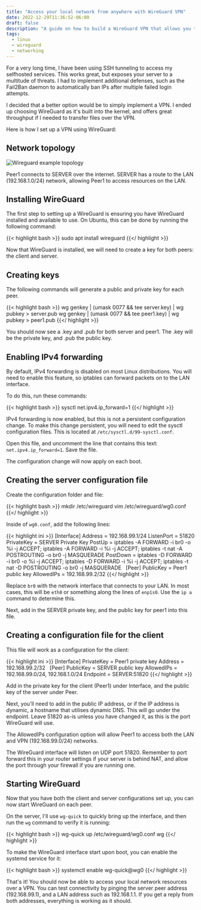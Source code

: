 ```yaml
---
title: "Access your local network from anywhere with WireGuard VPN"
date: 2022-12-29T11:36:52-06:00
draft: false
description: "A guide on how to build a WireGuard VPN that allows you to access local network resources from anywhere"
tags:
  - linux
  - wireguard
  - networking
---
```


For a very long time, I have been using SSH tunneling to access my selfhosted
services. This works great, but exposes your server to a multitude of threats.
I had to implement additional defenses, such as the Fail2Ban daemon to
automatically ban IPs after multiple failed login attempts.

I decided that a better option would be to simply implement a VPN. I ended up
choosing WireGuard as it's built into the kernel, and offers great throughput
if I needed to transfer files over the VPN.

Here is how I set up a VPN using WireGuard:

## Network topology

![Wireguard example topology](/img/wireguard_example.svg)

Peer1 connects to SERVER over the internet. SERVER has a route to the LAN
(192.168.1.0/24) network, allowing Peer1 to access resources on the LAN.

## Installing WireGuard

The first step to setting up a WireGuard is ensuring you have WireGuard
installed and available to use. On Ubuntu, this can be done by running the
following command:

{{< highlight bash >}}
sudo apt install wireguard
{{</ highlight >}}


Now that WireGuard is installed, we will need to create a key for both peers:
the client and server.

## Creating keys

The following commands will generate a public and private key for each peer.

{{< highlight bash >}}
wg genkey | (umask 0077 && tee server.key) | wg pubkey > server.pub
wg genkey | (umask 0077 && tee peer1.key) | wg pubkey > peer1.pub
{{</ highlight >}}

You should now see a .key and .pub for both server and peer1. The .key will be
the private key, and .pub the public key. 

## Enabling IPv4 forwarding

By default, IPv4 forwarding is disabled on most Linux distributions. You will
need to enable this feature, so iptables can forward packets on to the LAN
interface.

To do this, run these commands:

{{< highlight bash >}}
sysctl net.ipv4.ip_forward=1
{{</ highlight >}}

IPv4 forwarding is now enabled, but this is not a persistent configuration
change. To make this change persistent, you will need to edit the sysctl
configuration files. This is located at `/etc/sysctl.d/99-sysctl.conf`.

Open this file, and uncomment the line that contains this text:
`net.ipv4.ip_forward=1`. Save the file. 

The configuration change will now apply on each boot.

## Creating the server configuration file

Create the configuration folder and file:

{{< highlight bash >}}
mkdir /etc/wireguard
vim /etc/wireguard/wg0.conf
{{</ highlight >}}

Inside of `wg0.conf`, add the following lines:

{{< highlight ini >}}
[Interface]
Address = 192.168.99.1/24
ListenPort = 51820
PrivateKey = SERVER Private Key
PostUp = iptables -A FORWARD -i br0 -o %i -j ACCEPT; iptables -A FORWARD -i %i -j ACCEPT; iptables -t nat -A POSTROUTING -o br0 -j MASQUERADE
PostDown = iptables -D FORWARD -i br0 -o %i -j ACCEPT; iptables -D FORWARD -i %i -j ACCEPT; iptables -t nat -D POSTROUTING -o br0 -j MASQUERADE
 
[Peer]
PublicKey = Peer1 public key
AllowedIPs = 192.168.99.2/32
{{</ highlight >}}

Replace `br0` with the network interface that connects to your LAN. In most
cases, this will be `eth0` or something along the lines of `enp1s0`. Use the
`ip a` command to determine this.

Next, add in the SERVER private key, and the public key for peer1 into this
file.

## Creating a configuration file for the client

This file will work as a configuration for the client:

{{< highlight ini >}}
[Interface]
PrivateKey = Peer1 private key
Address = 192.168.99.2/32 
 
[Peer]
PublicKey = SERVER public key
AllowedIPs = 192.168.99.0/24, 192.168.1.0/24
Endpoint = SERVER:51820
{{</ highlight >}}

Add in the private key for the client (Peer1) under Interface, and the public
key of the server under Peer.

Next, you'll need to add in the public IP address, or if the IP address is
dynamic, a hostname that utilises dynamic DNS. This will go under the endpoint.
Leave 51820 as-is unless you have changed it, as this is the port WireGuard
will use.

The AllowedIPs configuration option will allow Peer1 to access both the LAN
and VPN (192.168.99.0/24) networks.

The WireGuard interface will listen on UDP port 51820. Remember to port forward
this in your router settings if your server is behind NAT, and allow the port
through your firewall if you are running one.

## Starting WireGuard

Now that you have both the client and server configurations set up, you can now
start WireGuard on each peer.

On the server, I'll use `wg-quick` to quickly bring up the interface, and then
run the `wg` command to verify it is running:

{{< highlight bash >}}
wg-quick up /etc/wireguard/wg0.conf
wg
{{</ highlight >}}

To make the WireGuard interface start upon boot, you can enable the systemd
service for it:

{{< highlight bash >}}
systemctl enable wg-quick@wg0
{{</ highlight >}}

That's it! You should now be able to access your local network resources over
a VPN. You can test connectivity by pinging the server peer address
(192.168.99.1), and a LAN address such as 192.168.1.1. If you get a reply from
both addresses, everything is working as it should.
